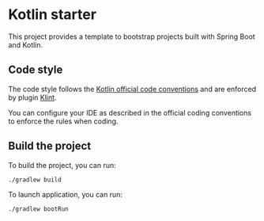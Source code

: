 # Kotlin starter

This project provides a template to bootstrap projects built with Spring Boot and Kotlin.

## Code style

The code style follows the [Kotlin official code conventions](https://kotlinlang.org/docs/coding-conventions.html) and 
are enforced by plugin [Klint](https://pinterest.github.io/ktlint/latest/).

You can configure your IDE as described in the official coding conventions to enforce the rules when coding.

## Build the project

To build the project, you can run:

```shell
./gradlew build
```

To launch application, you can run:

```shell
./gradlew bootRun
```